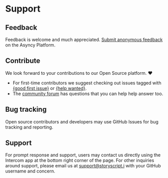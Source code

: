 # Support

<!--

| Community Forum |  Asyncy Cloud Status |
| :-----------: | :-----------------: |
| QA, community support and feature requests | System health, metrics and issues | Issue tracking |
| [forum.asyncy.com](https://forum.asyncy.com) | [status.asyncy.com](https://status.asyncy.com) |

::: tip Need help?
Please search our [Community Forum](https://forum.asyncy.com) for help or ask a new question.
:::

-->

## Feedback

Feedback is welcome and much appreciated. [Submit anonymous feedback](https://asyncy.click/feedback) on the Asyncy Platform.

## Contribute

We look forward to your contributions to our Open Source platform. :heart:

- For first-time contributors we suggest checking out issues tagged with [{good first issue}](https://github.com/issues?q=is:open+is:issue+archived:false+user:storyscript+label:%22good+first+issue%22) or  [{help wanted}](https://github.com/issues?q=is:open+is:issue+archived:false+user:storyscript+label:%22help+wanted%22).
- The [community forum](https://forum.asyncy.com) has questions that you can help help answer too.

## Bug tracking

Open source contributors and developers may use GitHub Issues for bug tracking and reporting.

## Support

For prompt response and support, users may contact us directly using the Intercom app at the bottom right corner of the page. For other inquiries around support, please email us at [support@storyscript.i](mailto:support@storyscript.io) with your GitHub username and concern.
